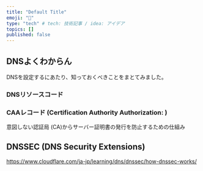 ```yaml
---
title: "Default Title"
emoji: "💬"
type: "tech" # tech: 技術記事 / idea: アイデア
topics: []
published: false
---
```


## DNSよくわからん

DNSを設定するにあたり、知っておくべきことをまとてみました。

### DNSリソースコード

### CAAレコード (Certification Authority Authorization: )

意図しない認証局 (CA)からサーバー証明書の発行を防止するための仕組み

## DNSSEC (DNS Security Extensions)

<https://www.cloudflare.com/ja-jp/learning/dns/dnssec/how-dnssec-works/>
